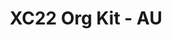 ---
title: XC22 Org Kit - AU
redirect_to: https://drive.google.com/drive/folders/1VtbfSZJvx9-pJwKz8vYOszD9d4FkiLXQ?usp=sharing
redirect_from: 
  - /XC22_AU_OrgKit
---